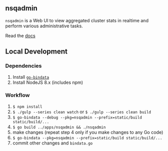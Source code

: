 ## nsqadmin

`nsqadmin` is a Web UI to view aggregated cluster stats in realtime and perform various
administrative tasks.

Read the [docs](http://nsq.io/components/nsqadmin.html)


## Local Development

### Dependencies

 1. Install [`go-bindata`](https://github.com/shuLhan/go-bindata)
 2. Install NodeJS 8.x (includes npm)

### Workflow

 1. `$ npm install`
 2. `$ ./gulp --series clean watch` or `$ ./gulp --series clean build`
 3. `$ go-bindata --debug --pkg=nsqadmin --prefix=static/build static/build/...`
 4. `$ go build ../apps/nsqadmin && ./nsqadmin`
 5. make changes (repeat step 4 only if you make changes to any Go code)
 6. `$ go-bindata --pkg=nsqadmin --prefix=static/build static/build/...`
 7. commit other changes and `bindata.go`
